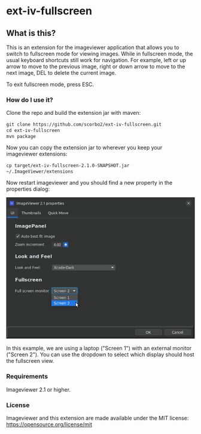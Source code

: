 # ext-iv-fullscreen

## What is this?

This is an extension for the imageviewer application that allows you to switch to fullscreen
mode for viewing images. While in fullscreen mode, the usual keyboard shortcuts still work
for navigation. For example, left or up arrow to move to the previous image, right or down arrow
to move to the next image, DEL to delete the current image. 

To exit fullscreen mode, press ESC.

### How do I use it?

Clone the repo and build the extension jar with maven:

```shell
git clone https://github.com/scorbo2/ext-iv-fullscreen.git
cd ext-iv-fullscreen
mvn package
```

Now you can copy the extension jar to wherever you keep your imageviewer extensions:

```shell
cp target/ext-iv-fullscreen-2.1.0-SNAPSHOT.jar ~/.ImageViewer/extensions
```

Now restart imageviewer and you should find a new property in the properties dialog:

![Properties screenshot](properties-screenshot.jpg "Properties screenshot")

In this example, we are using a laptop ("Screen 1") with an external monitor ("Screen 2").
You can use the dropdown to select which display should host the fullscreen view.

### Requirements

Imageviewer 2.1 or higher.

### License

Imageviewer and this extension are made available under the MIT license: https://opensource.org/license/mit
